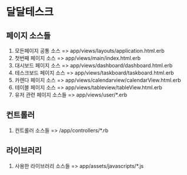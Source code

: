 # 달달테스크

## 페이지 소스들
1. 모든페이지 공통 소스 => app/views/layouts/application.html.erb
2. 첫번째 페이지 소스 => app/views/main/index.html.erb
3. 대시보드 페이지 소스 => app/views/dashboard/dashboard.html.erb
4. 테스크보드 페이지 소스 => app/views/taskboard/taskboard.html.erb
5. 카렌다 페이지 소스 => app/views/calendarview/calendarView.html.erb
6. 테이블 페이지 소스 => app/views/tableview/tableView.html.erb
7. 유저 관련 페이지 소스들 => app/views/user/*.erb

## 컨트롤러
1. 컨트롤러 소스들 => /app/controllers/*.rb

## 라이브러리
1. 사용한 라이브러리 소스들 => app/assets/javascripts/*.js

